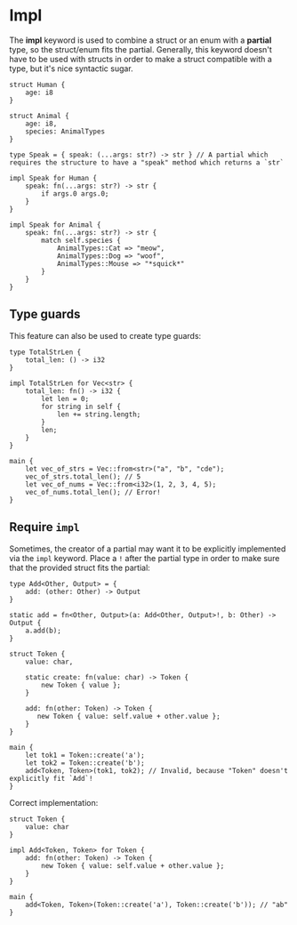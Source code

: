 
# Impl

The **impl** keyword is used to combine a struct or an enum with a **partial** type, so the struct/enum fits the partial. Generally, this keyword doesn't have to be used with structs in order to make a struct compatible with a type, but it's nice syntactic sugar. 

```
struct Human {
    age: i8
}

struct Animal {
    age: i8,
    species: AnimalTypes
}

type Speak = { speak: (...args: str?) -> str } // A partial which requires the structure to have a "speak" method which returns a `str`

impl Speak for Human {
    speak: fn(...args: str?) -> str {
        if args.0 args.0;
    }
}

impl Speak for Animal {
    speak: fn(...args: str?) -> str {
        match self.species {
            AnimalTypes::Cat => "meow",
            AnimalTypes::Dog => "woof",
            AnimalTypes::Mouse => "*squick*"
        }
    }
}

```

## Type guards

This feature can also be used to create type guards:

```
type TotalStrLen {
    total_len: () -> i32
}

impl TotalStrLen for Vec<str> {
    total_len: fn() -> i32 {
        let len = 0;
        for string in self {
            len += string.length;
        }
        len;
    }
}

main {
    let vec_of_strs = Vec::from<str>("a", "b", "cde");
    vec_of_strs.total_len(); // 5
    let vec_of_nums = Vec::from<i32>(1, 2, 3, 4, 5);
    vec_of_nums.total_len(); // Error!
}
```

## Require `impl`

Sometimes, the creator of a partial may want it to be explicitly implemented via the `impl` keyword. Place a `!` after the partial type in order to make sure that the provided struct fits the partial:

```
type Add<Other, Output> = {
    add: (other: Other) -> Output
}

static add = fn<Other, Output>(a: Add<Other, Output>!, b: Other) -> Output {
    a.add(b);
}

struct Token {
    value: char,

    static create: fn(value: char) -> Token {
        new Token { value };
    }

    add: fn(other: Token) -> Token {
       new Token { value: self.value + other.value };
    }
}

main {
    let tok1 = Token::create('a');
    let tok2 = Token::create('b');
    add<Token, Token>(tok1, tok2); // Invalid, because "Token" doesn't explicitly fit `Add`!
}
```

Correct implementation:

```
struct Token {
    value: char
}

impl Add<Token, Token> for Token {
    add: fn(other: Token) -> Token {
        new Token { value: self.value + other.value };
    }
}

main {
    add<Token, Token>(Token::create('a'), Token::create('b')); // "ab"
}
```